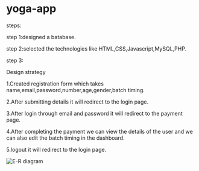 # yoga-app
steps:

step 1:designed a batabase.

step 2:selected the technologies like HTML,CSS,Javascript,MySQL,PHP.

step 3:

Design strategy

1.Created registration form which takes name,email,password,number,age,gender,batch timing.

2.After submitting details it will redirect to the login page.

3.After login through email and password it will redirect to the payment page.

4.After completing the payment we can view the details of the user and we can also edit the batch timing in the dashboard.

5.logout it will redirect to the login page.

![E-R diagram](https://github.com/Aasmitha-Grandhi/yoga-app/assets/142682191/71d989cc-8b2b-4f75-8e27-7623f2f93c91)
